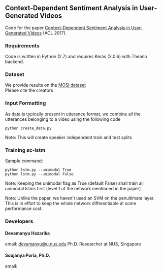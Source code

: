 ## Context-Dependent Sentiment Analysis in User-Generated Videos
Code for the paper [Context-Dependent Sentiment Analysis in User-Generated Videos](http://sentic.net/context-dependent-sentiment-analysis-in-user-generated-videos.pdf) (ACL 2017).

### Requirements
Code is written in Python (2.7) and requires Keras (2.0.6) with Theano backend.

### Dataset
We provide results on the [MOSI dataset](https://arxiv.org/pdf/1606.06259.pdf)  
Please cite the creators 

### Input Formatting
As data is typically present in utterance format, we combine all the utterances belonging to a video using the following code

```
python create_data.py
```

Note: This will create speaker independent train and test splits 

### Training sc-lstm

Sample command:

```
python lstm.py --unimodal True
python lstm.py --unimodal False
```

Note: Keeping the unimodal flag as True (default False) shall train all unimodal lstms first (level 1 of the network mentioned in the paper)

Note: Unlike the paper, we haven't used an SVM on the penultimate layer. This is in effort to keep the whole network differentiable at some performance cost.

### Developers

#### Devamanyu Hazarika
email: devamanyu@u.nus.edu
Ph.D. Researcher at NUS, Singapore

#### Soujanya Poria, Ph.D.
email: 


